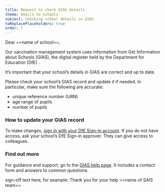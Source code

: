 ```yaml
---
title: Request to check GIAS details
theme: Emails to schools
subject: Checking school details in GIAS
toReplacePlaceholders: true
order: 7
---
```


Dear ==name of school==,

Our vaccination management system uses information from Get Information about Schools (GIAS), the digital register held by the Department for Education (DfE) .

It’s important that your school’s details in GIAS are correct and up to date.

Please check your school’s GIAS record and update it if needed. In particular, make sure the following are accurate:
- unique reference number (URN)
- age range of pupils
- number of pupils
  
### How to update your GIAS record

To make changes, [sign in with your DfE Sign-in account](https://services.signin.education.gov.uk/). 
If you do not have access, ask your school’s DfE Sign-in approver. They can give access to colleagues.

### Find out more

For guidance and support, go to the [GIAS help page](https://get-information-schools.service.gov.uk/help). It includes a contact form and answers to common questions.

sign-off text here, for example: Thank you for your help
==name of SAIS team==